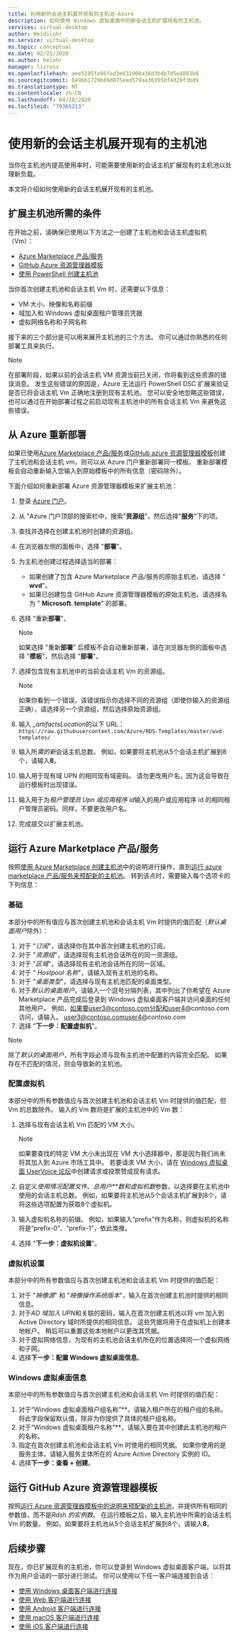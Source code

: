```yaml
---
title: 利用新的会话主机展开现有的主机池-Azure
description: 如何使用 Windows 虚拟桌面中的新会话主机扩展现有的主机池。
services: virtual-desktop
author: Heidilohr
ms.service: virtual-desktop
ms.topic: conceptual
ms.date: 02/21/2020
ms.author: helohr
manager: lizross
ms.openlocfilehash: aee5195fe86fed3e631908a38d3bdb7d5e4883b8
ms.sourcegitcommit: 849bb1729b89d075eed579aa36395bf4d29f3bd9
ms.translationtype: MT
ms.contentlocale: zh-CN
ms.lasthandoff: 04/28/2020
ms.locfileid: "79365213"
---
```

# <a name="expand-an-existing-host-pool-with-new-session-hosts"></a>使用新的会话主机展开现有的主机池

当你在主机池内提高使用率时，可能需要使用新的会话主机扩展现有的主机池以处理新负载。

本文将介绍如何使用新的会话主机展开现有的主机池。

## <a name="what-you-need-to-expand-the-host-pool"></a>扩展主机池所需的条件

在开始之前，请确保已使用以下方法之一创建了主机池和会话主机虚拟机（Vm）：

- [Azure Marketplace 产品/服务](./create-host-pools-azure-marketplace.md)
- [GitHub Azure 资源管理器模板](./create-host-pools-arm-template.md)
- [使用 PowerShell 创建主机池](./create-host-pools-powershell.md)

当你首次创建主机池和会话主机 Vm 时，还需要以下信息：

- VM 大小、映像和名称前缀
- 域加入和 Windows 虚拟桌面租户管理员凭据
- 虚拟网络名称和子网名称

接下来的三个部分是可以用来展开主机池的三个方法。 你可以通过你熟悉的任何部署工具来执行。

>[!NOTE]
>在部署阶段，如果以前的会话主机 VM 资源当前已关闭，你将看到这些资源的错误消息。 发生这些错误的原因是，Azure 无法运行 PowerShell DSC 扩展来验证是否已将会话主机 Vm 正确地注册到现有主机池。 您可以安全地忽略这些错误，也可以通过在开始部署过程之前启动现有主机池中的所有会话主机 Vm 来避免这些错误。

## <a name="redeploy-from-azure"></a>从 Azure 重新部署

如果已使用[Azure Marketplace 产品/服务](./create-host-pools-azure-marketplace.md)或[GitHub azure 资源管理器模板](./create-host-pools-arm-template.md)创建了主机池和会话主机 vm，则可以从 Azure 门户重新部署同一模板。 重新部署模板会自动重新输入您输入到原始模板中的所有信息（密码除外）。

下面介绍如何重新部署 Azure 资源管理器模板来扩展主机池：

1. 登录 [Azure 门户](https://portal.azure.com/)。
2. 从 "Azure 门户顶部的搜索栏中，搜索"**资源组**"，然后选择"**服务**"下的项。
3. 查找并选择在创建主机池时创建的资源组。
4. 在浏览器左侧的面板中，选择 "**部署**"。
5. 为主机池创建过程选择适当的部署：
     - 如果创建了包含 Azure Marketplace 产品/服务的原始主机池，请选择 " **wvd**"。
     - 如果已创建包含 GitHub Azure 资源管理器模板的原始主机池，请选择名为 " **Microsoft. template**" 的部署。
6. 选择 "重新**部署**"。
     
     >[!NOTE]
     >如果选择 "重新**部署**" 后模板不会自动重新部署，请在浏览器左侧的面板中选择 "**模板**"，然后选择 "**部署**"。

7. 选择包含现有主机池中的当前会话主机 Vm 的资源组。
     
     >[!NOTE]
     >如果你看到一个错误，该错误指示你选择不同的资源组（即使你输入的资源组正确），请选择另一个资源组，然后选择原始资源组。

8. 输入 *_artifactsLocation*的以下 URL：`https://raw.githubusercontent.com/Azure/RDS-Templates/master/wvd-templates/`
9. 输入所*需的新*会话主机总数。 例如，如果要将主机池从5个会话主机扩展到8个，请输入**8**。
10. 输入用于现有域 UPN 的相同现有域密码。 请勿更改用户名，因为这会导致在运行模板时出现错误。
11. 输入用于为*租户管理员 Upn 或应用程序 id*输入的用户或应用程序 id 的相同租户管理员密码。同样，不要更改用户名。
12. 完成提交以扩展主机池。

## <a name="run-the-azure-marketplace-offering"></a>运行 Azure Marketplace 产品/服务

按照[使用 Azure Marketplace 创建主机池](./create-host-pools-azure-marketplace.md)中的说明进行操作，直到[运行 azure marketplace 产品/服务来预配新的主机池](./create-host-pools-azure-marketplace.md#run-the-azure-marketplace-offering-to-provision-a-new-host-pool)。 转到该点时，需要输入每个选项卡的下列信息：

### <a name="basics"></a>基础

本部分中的所有值应与首次创建主机池和会话主机 Vm 时提供的值匹配（*默认桌面用户*除外）：

1.    对于 "*订阅*"，请选择你在其中首次创建主机池的订阅。
2.    对于 "*资源组*"，请选择现有主机池会话所在的同一资源组。
3.    对于 "*区域*"，请选择现有主机池会话所在的同一区域。
4.    对于 " *Hostpool 名称*"，请输入现有主机池的名称。
5.    对于 "*桌面类型*"，请选择与现有主机池匹配的桌面类型。
6.    对于*默认的桌面用户*，请输入一个逗号分隔列表，其中列出了你希望在 Azure Marketplace 产品完成后登录到 Windows 虚拟桌面客户端并访问桌面的任何其他用户。 例如，如果要user3@contoso.com分配和user4@contoso.com访问，请输入。 user3@contoso.comuser4@contoso.com
7.    选择 "**下一步：配置虚拟机**"。

>[!NOTE]
>除了*默认的桌面用户*，所有字段必须与现有主机池中配置的内容完全匹配。 如果存在不匹配的情况，则会导致新的主机池。

### <a name="configure-virtual-machines"></a>配置虚拟机

本部分中的所有参数值应与首次创建主机池和会话主机 Vm 时提供的值匹配，但 Vm 的总数除外。 输入的 Vm 数将是扩展的主机池中的 Vm 数：

1. 选择与现有会话主机 Vm 匹配的 VM 大小。
    
    >[!NOTE]
    >如果要查找的特定 VM 大小未出现在 VM 大小选择器中，那是因为我们尚未将其加入到 Azure 市场工具中。 若要请求 VM 大小，请在 [Windows 虚拟桌面 UserVoice 论坛](https://windowsvirtualdesktop.uservoice.com/forums/921118-general)中创建请求或投票赞成现有请求。

2. 自定义*使用情况配置文件*、*总用户**数和虚拟机数*参数，以选择要在主机池中使用的会话主机总数。 例如，如果要将主机池从5个会话主机扩展到8个，请将这些选项配置为获取8个虚拟机。
3. 输入虚拟机名称的前缀。 例如，如果输入“prefix”作为名称，则虚拟机的名称将是“prefix-0”、“prefix-1”，依此类推。
4. 选择 "**下一步：虚拟机设置**"。

### <a name="virtual-machine-settings"></a>虚拟机设置

本部分中的所有参数值应与首次创建主机池和会话主机 Vm 时提供的值匹配：

1. 对于 "*映像源*" 和 "*映像操作系统版本*"，输入在首次创建主机池时提供的相同信息。
2. 对于*AD 域加入 UPN*和关联的密码，输入在首次创建主机池以将 vm 加入到 Active Directory 域时所提供的相同信息。 这些凭据将用于在虚拟机上创建本地帐户。 稍后可以重置这些本地帐户以更改其凭据。
3. 对于虚拟网络信息，为现有的主机池会话主机所在的位置选择同一个虚拟网络和子网。
4. 选择**下一步：配置 Windows 虚拟桌面信息**。

### <a name="windows-virtual-desktop-information"></a>Windows 虚拟桌面信息

本部分中的所有参数值应与首次创建主机池和会话主机 Vm 时提供的值匹配：

1. 对于“Windows 虚拟桌面租户组名称”**，请输入租户所在的租户组的名称。 将此字段保留默认值，除非为你提供了具体的租户组名称。
2. 对于“Windows 虚拟桌面租户名称”**，请输入要在其中创建此主机池的租户的名称。
3. 指定在首次创建主机池和会话主机 Vm 时使用的相同凭据。 如果你使用的是服务主体，请输入服务主体所在的 Azure Active Directory 实例的 ID。
4. 选择**下一步：查看 + 创建**。

## <a name="run-the-github-azure-resource-manager-template"></a>运行 GitHub Azure 资源管理器模板

按照[运行 Azure 资源管理器模板中的说明来预配新的主机池](./create-host-pools-arm-template.md#run-the-azure-resource-manager-template-for-provisioning-a-new-host-pool)，并提供所有相同的参数值，而不是*Rdsh 的实例数*。 在运行模板之后，输入主机池中所需的会话主机 Vm 的数量。 例如，如果要将主机池从5个会话主机扩展到8个，请输入**8**。

## <a name="next-steps"></a>后续步骤

现在，你已扩展现有的主机池，你可以登录到 Windows 虚拟桌面客户端，以将其作为用户会话的一部分进行测试。 你可以使用以下任一客户端连接到会话：

- [使用 Windows 桌面客户端进行连接](./connect-windows-7-and-10.md)
- [使用 Web 客户端进行连接](./connect-web.md)
- [使用 Android 客户端进行连接](./connect-android.md)
- [使用 macOS 客户端进行连接](./connect-macos.md)
- [使用 iOS 客户端进行连接](./connect-ios.md)

